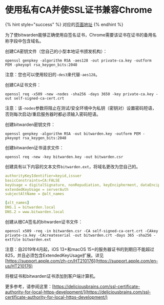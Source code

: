 # 使用私有CA并使SSL证书兼容Chrome

{% hint style="success" %}
对应的[页面地址](https://github.com/dani-garcia/bitwarden_rs/wiki/Private-CA-and-self-signed-certs-that-work-with-Chrome)
{% endhint %}

为了使bitwarden能够正确使用自签名证书，Chrome需要该证书在证书的备用名称字段中包含域名。

创建CA密钥文件（您自己的小型本地证书颁发机构）：

```text
openssl genpkey -algorithm RSA -aes128 -out private-ca.key -outform PEM -pkeyopt rsa_keygen_bits:2048
```

注意：您也可以使用较旧的`-des3`来代替`-aes128`。

创建CA证书文件：

```text
openssl req -x509 -new -nodes -sha256 -days 3650 -key private-ca.key -out self-signed-ca-cert.crt
```

注意：该`-nodes`参数将阻止在测试/安全环境中为私钥（密钥对）设置密码短语，否则每次启动/重启服务器时都必须输入密码短语。

创建bitwarden密钥文件：

```text
openssl genpkey -algorithm RSA -out bitwarden.key -outform PEM -pkeyopt rsa_keygen_bits:2048
```

创建bitwarden证书请求文件：

```text
openssl req -new -key bitwarden.key -out bitwarden.csr
```

 创建具有以下内容的文本文件`bitwarden.ext`，将域名更改为您自己的。

```yaml
authorityKeyIdentifier=keyid,issuer
basicConstraints=CA:FALSE
keyUsage = digitalSignature, nonRepudiation, keyEncipherment, dataEncipherment
extendedKeyUsage = serverAuth
subjectAltName = @alt_names

[alt_names]
DNS.1 = bitwarden.local
DNS.2 = www.bitwarden.local
```

创建从根CA签名的bitwarden证书文件：

```text
openssl x509 -req -in bitwarden.csr -CA self-signed-ca-cert.crt -CAkey private-ca.key -CAcreateserial -out bitwarden.crt -days 365 -sha256 -extfile bitwarden.ext
```

注意：自2019年4月起，iOS 13+和macOS 15+的服务器证书的到期日不能超过825，并且必须包含ExtendedKeyUsage扩展。详见[https://support.apple.com/zh-cn/HT210176](https://support.apple.com/en-us/HT210176)

将根证书和bitwarden证书添加到客户端计算机。

更多参考，请参阅这里：[https://deliciousbrains.com/ssl-certificate-authority-for-local-https-development/](https://deliciousbrains.com/ssl-certificate-authority-for-local-https-development/)

